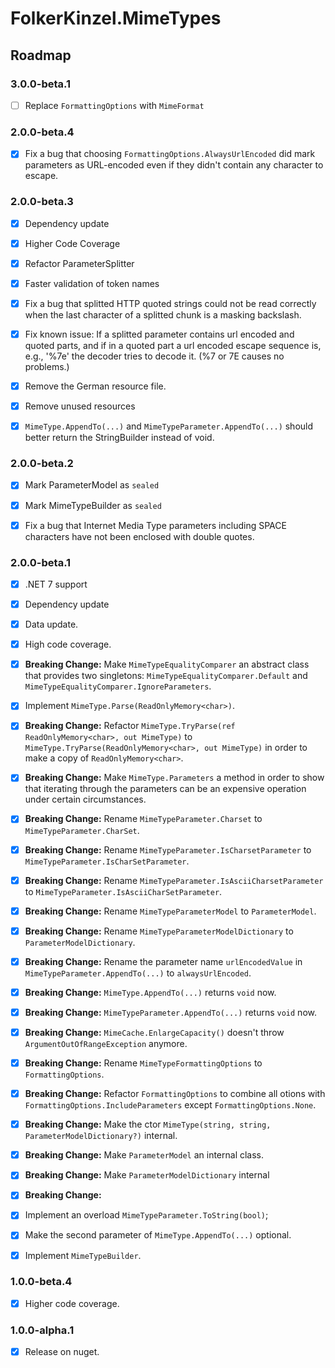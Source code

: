 ﻿# FolkerKinzel.MimeTypes
## Roadmap
### 3.0.0-beta.1
- [ ] Replace `FormattingOptions` with `MimeFormat`

### 2.0.0-beta.4
- [x] Fix a bug that choosing `FormattingOptions.AlwaysUrlEncoded` did mark parameters as URL-encoded even if they didn't contain any character to escape.


### 2.0.0-beta.3
- [x] Dependency update
- [x] Higher Code Coverage
- [x] Refactor ParameterSplitter
- [x] Faster validation of token names
- [x] Fix a bug that splitted HTTP quoted strings could not be read correctly when the last character of a splitted chunk is a masking backslash.
- [x] Fix known issue: If a splitted parameter contains url encoded and quoted parts, and if in a quoted part a url encoded escape sequence is, e.g., '%7e'
the decoder tries to decode it. (%7 or 7E causes no problems.)
- [x] Remove the German resource file.
- [x] Remove unused resources
- [x] `MimeType.AppendTo(...)` and `MimeTypeParameter.AppendTo(...)` should better return the StringBuilder instead of void.


### 2.0.0-beta.2
- [x] Mark ParameterModel as `sealed`
- [x] Mark MimeTypeBuilder as `sealed`
- [x] Fix a bug that Internet Media Type parameters including SPACE characters have not been enclosed with double quotes.


### 2.0.0-beta.1
- [x] .NET 7 support
- [x] Dependency update
- [x] Data update.
- [x] High code coverage.
- [x] **Breaking Change:** Make `MimeTypeEqualityComparer` an abstract class that provides two singletons: `MimeTypeEqualityComparer.Default` and `MimeTypeEqualityComparer.IgnoreParameters`.
- [x] Implement `MimeType.Parse(ReadOnlyMemory<char>)`.
- [x] **Breaking Change:** Refactor `MimeType.TryParse(ref ReadOnlyMemory<char>, out MimeType)` to `MimeType.TryParse(ReadOnlyMemory<char>, out MimeType)` in order to make a copy of `ReadOnlyMemory<char>`.
- [x] **Breaking Change:** Make `MimeType.Parameters` a method in order to show that iterating through the parameters can be an expensive operation under certain circumstances.
- [x] **Breaking Change:** Rename `MimeTypeParameter.Charset` to `MimeTypeParameter.CharSet`.
- [x] **Breaking Change:** Rename `MimeTypeParameter.IsCharsetParameter` to `MimeTypeParameter.IsCharSetParameter`.
- [x] **Breaking Change:** Rename `MimeTypeParameter.IsAsciiCharsetParameter` to `MimeTypeParameter.IsAsciiCharSetParameter`.
- [x] **Breaking Change:** Rename `MimeTypeParameterModel` to `ParameterModel`.
- [x] **Breaking Change:** Rename `MimeTypeParameterModelDictionary` to `ParameterModelDictionary`.
- [x] **Breaking Change:** Rename the parameter name `urlEncodedValue` in `MimeTypeParameter.AppendTo(...)` to `alwaysUrlEncoded`.
- [x] **Breaking Change:** `MimeType.AppendTo(...)` returns `void` now.
- [x] **Breaking Change:** `MimeTypeParameter.AppendTo(...)` returns `void` now.
- [x] **Breaking Change:** `MimeCache.EnlargeCapacity()` doesn't throw `ArgumentOutOfRangeException` anymore.
- [x] **Breaking Change:** Rename `MimeTypeFormattingOptions` to `FormattingOptions`.
- [x] **Breaking Change:** Refactor `FormattingOptions` to combine all otions with `FormattingOptions.IncludeParameters` except `FormattingOptions.None`.
- [x] **Breaking Change:** Make the ctor `MimeType(string, string, ParameterModelDictionary?)` internal.
- [x] **Breaking Change:** Make `ParameterModel` an internal class.
- [x] **Breaking Change:** Make `ParameterModelDictionary` internal
- [x] **Breaking Change:** 
- [x] Implement an overload `MimeTypeParameter.ToString(bool)`;
- [x] Make the second parameter of `MimeType.AppendTo(...)` optional.
- [x] Implement `MimeTypeBuilder`.


### 1.0.0-beta.4
- [x] Higher code coverage.

### 1.0.0-alpha.1
- [x] Release on nuget.

